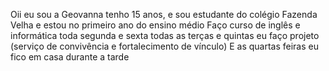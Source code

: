 Oii eu sou a Geovanna tenho 15 anos, e sou estudante do colégio Fazenda Velha e estou no primeiro ano do ensino médio 
Faço curso de inglês e informática toda segunda e sexta 
todas as terças e quintas eu faço projeto (serviço de convivência e fortalecimento de vínculo)
E as quartas feiras eu fico em casa durante a tarde
